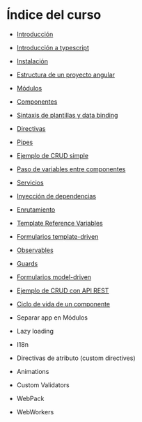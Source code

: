 # Índice del curso

 - [Introducción](introduccion.md)
 - [Introducción a typescript](typescript.md)
 - [Instalación](instalacion.md)
 - [Estructura de un proyecto angular](estructura-proyecto.md)
 - [Módulos](modules.md)
 - [Componentes](components.md)
 - [Sintaxis de plantillas y data binding](data-binding.md)
 - [Directivas](directives.md)
 - [Pipes](pipes.md)
 - [Ejemplo de CRUD simple](ejemplo-crud-basico.md)
 - [Paso de variables entre componentes](input-binding.md)
 - [Servicios](services.md)
 - [Inyección de dependencias](inyeccion-dependencias.md)
 - [Enrutamiento](routing.md)
 - [Template Reference Variables](template-reference-variables.md)
 - [Formularios template-driven](forms-template-driven.md)
 - [Observables](observables.md)
 - [Guards](guards.md)
 - [Formularios model-driven](forms-model-driven.md)
 - [Ejemplo de CRUD con API REST](ejemplo-crud-completo.md)
 - [Ciclo de vida de un componente](lifecycle.md)


 - Separar app en Módulos
 - Lazy loading
 - I18n

 - Directivas de atributo (custom directives)
 - Animations
 - Custom Validators
 - WebPack
 - WebWorkers


